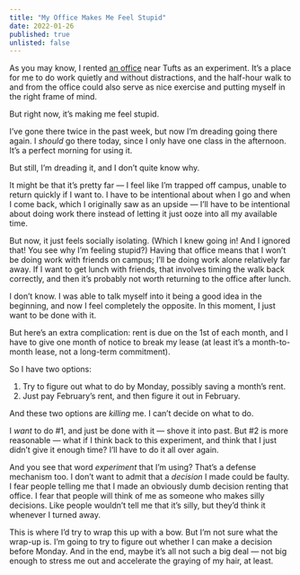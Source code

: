 ```yaml
---
title: "My Office Makes Me Feel Stupid"
date: 2022-01-26
published: true
unlisted: false
---
```


As you may know, I rented [an office](https://benborgers.com/posts/2022-01-17/#office-what-office) near Tufts as an experiment. It’s a place for me to do work quietly and without distractions, and the half-hour walk to and from the office could also serve as nice exercise and putting myself in the right frame of mind.

But right now, it’s making me feel stupid.

I’ve gone there twice in the past week, but now I’m dreading going there again. I _should_ go there today, since I only have one class in the afternoon. It’s a perfect morning for using it.

But still, I’m dreading it, and I don’t quite know why.

It might be that it’s pretty far — I feel like I’m trapped off campus, unable to return quickly if I want to. I have to be intentional about when I go and when I come back, which I originally saw as an upside — I’ll have to be intentional about doing work there instead of letting it just ooze into all my available time.

But now, it just feels socially isolating. (Which I knew going in! And I ignored that! You see why I’m feeling stupid?) Having that office means that I won’t be doing work with friends on campus; I’ll be doing work alone relatively far away. If I want to get lunch with friends, that involves timing the walk back correctly, and then it’s probably not worth returning to the office after lunch.

I don’t know. I was able to talk myself into it being a good idea in the beginning, and now I feel completely the opposite. In this moment, I just want to be done with it.

But here’s an extra complication: rent is due on the 1st of each month, and I have to give one month of notice to break my lease (at least it’s a month-to-month lease, not a long-term commitment).

So I have two options:

1.  Try to figure out what to do by Monday, possibly saving a month’s rent.
2.  Just pay February’s rent, and then figure it out in February.

And these two options are _killing_ me. I can’t decide on what to do.

I _want_ to do #1, and just be done with it — shove it into past. But #2 is more reasonable — what if I think back to this experiment, and think that I just didn’t give it enough time? I’ll have to do it all over again.

And you see that word _experiment_ that I’m using? That’s a defense mechanism too. I don’t want to admit that a _decision_ I made could be faulty. I fear people telling me that I made an obviously dumb decision renting that office. I fear that people will think of me as someone who makes silly decisions. Like people wouldn’t tell me that it’s silly, but they’d think it whenever I turned away.

This is where I’d try to wrap this up with a bow. But I’m not sure what the wrap-up is. I’m going to try to figure out whether I can make a decision before Monday. And in the end, maybe it’s all not such a big deal — not big enough to stress me out and accelerate the graying of my hair, at least.
